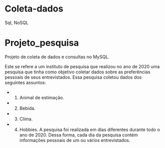 # Coleta-dados
Sql, NoSQL

# Projeto_pesquisa
Projeto de coleta de dados e consultas no MySQL.

Este se refere a um instituto de pesquisa que realizou no ano de 2020 uma pesquisa que tinha como objetivo coletar
dados sobre as preferências pessoais de seus entrevistados. Essa pesquisa coletou dados dos
seguintes assuntos:
* 1. Animal de estimação.
* 2. Bebida.
* 3. Clima.
* 4. Hobbies.
A pesquisa foi realizada em dias diferentes durante todo o ano de 2020. Dessa forma,
cada dia da pesquisa contém informações pessoais de um ou vários entrevistados.
